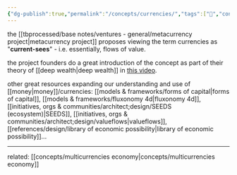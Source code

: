 ```yaml
---
{"dg-publish":true,"permalink":"/concepts/currencies/","tags":["🌱","concept"],"created":"2024-03-29T21:36:44.051-03:00","updated":"2024-06-22T20:29:47.688-03:00"}
---
```


the [[tbprocessed/base notes/ventures - general/metacurrency project\|metacurrency project]] proposes viewing the term currencies as "**current-sees**" - i.e. essentially, flows of value.

the project founders do a great introduction of the concept as part of their theory of [[deep wealth\|deep wealth]] in [this video](https://www.youtube.com/watch?v=kN9ykoFT-1Q&list=PLj8H7uBaUwDvd18QrEPugPMD5Z6Y0W-vB&index=11&pp=iAQB).

other great resources expanding our understanding and use of [[money\|money]]/currencies: [[models & frameworks/forms of capital\|forms of capital]], [[models & frameworks/fluxonomy 4d\|fluxonomy 4d]], [[initiatives, orgs & communities/architect;design/SEEDS (ecosystem)\|SEEDS]], [[initiatives, orgs & communities/architect;design/valueflows\|valueflows]], [[references/design/library of economic possibility\|library of economic possibility]]...

---
related: [[concepts/multicurrencies economy\|concepts/multicurrencies economy]]